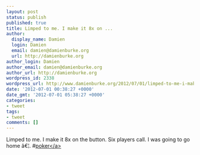 ```yaml
---
layout: post
status: publish
published: true
title: Limped to me. I make it 8x on ...
author:
  display_name: Damien
  login: Damien
  email: damien@damienburke.org
  url: http://damienburke.org
author_login: Damien
author_email: damien@damienburke.org
author_url: http://damienburke.org
wordpress_id: 2338
wordpress_url: http://www.damienburke.org/2012/07/01/limped-to-me-i-make-it-8x-on/
date: '2012-07-01 00:38:27 +0000'
date_gmt: '2012-07-01 05:38:27 +0000'
categories:
- tweet
tags:
- tweet
comments: []
---
```

<p>Limped to me. I make it 8x on the button. Six players call. I was going to go home &acirc;&euro;&brvbar;. #<a href="http:&#47;&#47;search.twitter.com&#47;search?q=%23poker" class="aktt_hashtag">poker<&#47;a></p>
